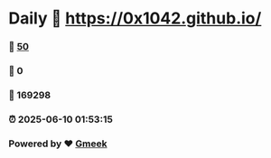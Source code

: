 # Daily :link: https://0x1042.github.io/ 
### :page_facing_up: [50](https://0x1042.github.io//tag.html) 
### :speech_balloon: 0 
### :hibiscus: 169298 
### :alarm_clock: 2025-06-10 01:53:15 
### Powered by :heart: [Gmeek](https://github.com/Meekdai/Gmeek)
